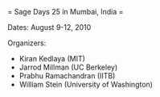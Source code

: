 = Sage Days 25 in Mumbai, India =

Dates: August 9-12, 2010

Organizers: 

   * Kiran Kedlaya (MIT)
   * Jarrod Millman (UC Berkeley)
   * Prabhu Ramachandran (IITB)
   * William Stein (University of Washington)
   
